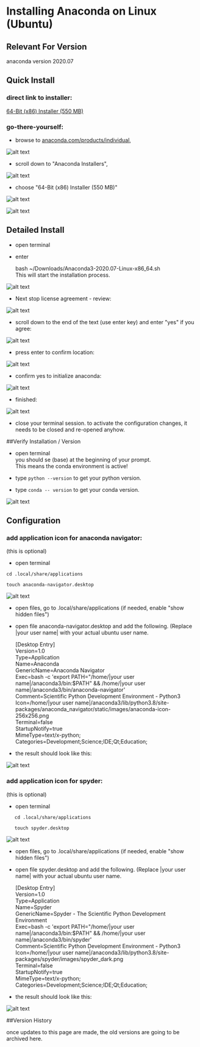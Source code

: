 # Installing Anaconda on Linux (Ubuntu)

## Relevant For Version  
anaconda version 2020.07


## Quick Install  

### direct link to installer:
[64-Bit (x86) Installer (550 MB)](https://repo.anaconda.com/archive/Anaconda3-2020.07-Linux-x86_64.sh)

### go-there-yourself:

- browse to [anaconda.com/products/individual](https://www.anaconda.com/products/individual),  

![alt text](images/anaconda_ubuntu_2020_07_01.png "Anaconda webpage")

- scroll down to "Anaconda Installers",  

![alt text](images/anaconda_ubuntu_2020_07_02.png "Anaconda webpage scrolled")

- choose "64-Bit (x86) Installer (550 MB)"  

![alt text](images/anaconda_ubuntu_2020_07_03.png "Anaconda download")

![alt text](images/anaconda_ubuntu_2020_07_04.png "Anaconda webpage scrolled")


## Detailed Install  
- open terminal  

- enter  

    bash ~/Downloads/Anaconda3-2020.07-Linux-x86_64.sh  
This will start the installation process.  

![alt text](images/anaconda_ubuntu_2020_07_05.png "terminal 01")

- Next stop license agreement - review:

![alt text](images/anaconda_ubuntu_2020_07_06.png "terminal 02")

- scroll down to the end of the text (use enter key) and enter "yes" if you agree:

![alt text](images/anaconda_ubuntu_2020_07_07.png "terminal 03")

- press enter to confirm location:

![alt text](images/anaconda_ubuntu_2020_07_08.png "terminal 04")

- confirm yes to initialize anaconda:

![alt text](images/anaconda_ubuntu_2020_07_09.png "terminal 05")

- finished:

![alt text](images/anaconda_ubuntu_2020_07_10.png "terminal 06")

- close your terminal session. to activate the configuration changes, it needs to be closed and re-opened anyhow.

##Verify Installation / Version
- open terminal  
you should se (base) at the beginning of your prompt.  
This means the conda environment is active!  

- type `python --version` to get your python version.  

- type `conda -- version` to get your conda version.  

![alt text](images/anaconda_ubuntu_2020_07_11.png "terminal 07")

## Configuration  

### add application icon for anaconda navigator:  
(this is optional)  

- open terminal  

`cd .local/share/applications`

`touch anaconda-navigator.desktop`

![alt text](images/anaconda_ubuntu_2020_07_12.png "terminal 08")

- open files, go to .local/share/applications (if needed, enable "show hidden files")

- open file anaconda-navigator.desktop and add the following. (Replace |your user name| with your actual ubuntu user name.  

    [Desktop Entry]  
    Version=1.0  
    Type=Application  
    Name=Anaconda  
    GenericName=Anaconda Navigator  
    Exec=bash -c 'export PATH="/home/|your user name|/anaconda3/bin:$PATH" && /home/|your user name|/anaconda3/bin/anaconda-navigator'  
    Comment=Scientific Python Development Environment - Python3
    Icon=/home/|your user name|/anaconda3/lib/python3.8/site-packages/anaconda_navigator/static/images/anaconda-icon-256x256.png  
    Terminal=false  
    StartupNotify=true  
    MimeType=text/x-python;  
    Categories=Development;Science;IDE;Qt;Education;  

- the result should look like this:

![alt text](images/anaconda_ubuntu_2020_07_13.png "anaconda-navigator.desktop")

### add application icon for spyder:
(this is optional)  

- open terminal  

```   cd .local/share/applications```

```   touch spyder.desktop```

![alt text](images/anaconda_ubuntu_2020_07_12.png "terminal 08")

- open files, go to .local/share/applications (if needed, enable "show hidden files")

- open file spyder.desktop and add the following. (Replace |your user name| with your actual ubuntu user name.  

    [Desktop Entry]  
    Version=1.0  
    Type=Application  
    Name=Spyder  
    GenericName=Spyder - The Scientific Python Development Environment  
    Exec=bash -c 'export PATH="/home/|your user name|/anaconda3/bin:$PATH" && /home/|your user name|/anaconda3/bin/spyder'  
    Comment=Scientific Python Development Environment - Python3
    Icon=/home/|your user name|/anaconda3/lib/python3.8/site-packages/spyder/images/spyder_dark.png  
    Terminal=false  
    StartupNotify=true  
    MimeType=text/x-python;  
    Categories=Development;Science;IDE;Qt;Education;  

- the result should look like this:

![alt text](images/anaconda_ubuntu_2020_07_14.png "spyder.desktop")

##Version History

once updates to this page are made, the old versions are going to be archived here.  
